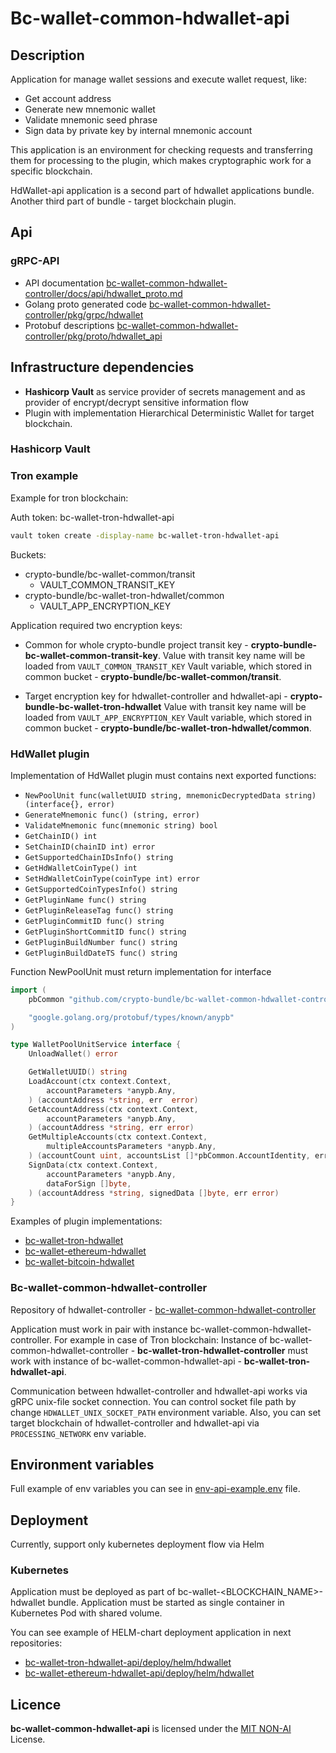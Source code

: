 # Bc-wallet-common-hdwallet-api

## Description

Application for manage wallet sessions and execute wallet request, like: 
 - Get account address
 - Generate new mnemonic wallet
 - Validate mnemonic seed phrase
 - Sign data by private key by internal mnemonic account

This application is an environment for checking requests and transferring them for processing to the plugin, 
which makes cryptographic work for a specific blockchain.

HdWallet-api application is a second part of hdwallet applications bundle.
Another third part of bundle - target blockchain plugin.

## Api

### gRPC-API
* API documentation [bc-wallet-common-hdwallet-controller/docs/api/hdwallet_proto.md](https://github.com/crypto-bundle/bc-wallet-common-hdwallet-controller/blob/develop/docs/api/hdwallet_proto.md)
* Golang proto generated code [bc-wallet-common-hdwallet-controller/pkg/grpc/hdwallet](https://github.com/crypto-bundle/bc-wallet-common-hdwallet-controller/tree/develop/pkg/grpc/hdwallet)
* Protobuf descriptions [bc-wallet-common-hdwallet-controller/pkg/proto/hdwallet_api](https://github.com/crypto-bundle/bc-wallet-common-hdwallet-controller/tree/develop/pkg/proto/hdwallet_api)

## Infrastructure dependencies

* **Hashicorp Vault** as service provider of secrets management and as provider of encrypt/decrypt sensitive information flow
* Plugin with implementation Hierarchical Deterministic Wallet for target blockchain.

### Hashicorp Vault

### Tron example
Example for tron blockchain:

Auth token: bc-wallet-tron-hdwallet-api
```bash
vault token create -display-name bc-wallet-tron-hdwallet-api
```

Buckets:
* crypto-bundle/bc-wallet-common/transit
    * VAULT_COMMON_TRANSIT_KEY
* crypto-bundle/bc-wallet-tron-hdwallet/common
    * VAULT_APP_ENCRYPTION_KEY

Application required two encryption keys:
* Common for whole crypto-bundle project transit key - **crypto-bundle-bc-wallet-common-transit-key**.
  Value with transit key name will be loaded from `VAULT_COMMON_TRANSIT_KEY` Vault variable, which stored in
  common bucket - **crypto-bundle/bc-wallet-common/transit**.

* Target encryption key for hdwallet-controller and hdwallet-api - **crypto-bundle-bc-wallet-tron-hdwallet**
  Value with transit key name will be loaded from `VAULT_APP_ENCRYPTION_KEY` Vault variable, which stored in
  common bucket - **crypto-bundle/bc-wallet-tron-hdwallet/common**.

### HdWallet plugin

Implementation of HdWallet plugin must contains next exported functions:
* ```NewPoolUnit func(walletUUID string, mnemonicDecryptedData string) (interface{}, error)```
* ```GenerateMnemonic func() (string, error)```
* ```ValidateMnemonic func(mnemonic string) bool```
* ```GetChainID() int```
* ```SetChainID(chainID int) error```
* ```GetSupportedChainIDsInfo() string```
* ```GetHdWalletCoinType() int```
* ```SetHdWalletCoinType(coinType int) error```
* ```GetSupportedCoinTypesInfo() string```
* ```GetPluginName func() string```
* ```GetPluginReleaseTag func() string```
* ```GetPluginCommitID func() string```
* ```GetPluginShortCommitID func() string```
* ```GetPluginBuildNumber func() string```
* ```GetPluginBuildDateTS func() string```

Function NewPoolUnit must return implementation for interface
```Go
import (
    pbCommon "github.com/crypto-bundle/bc-wallet-common-hdwallet-controller/pkg/grpc/common"

    "google.golang.org/protobuf/types/known/anypb"
)

type WalletPoolUnitService interface {
	UnloadWallet() error

	GetWalletUUID() string
	LoadAccount(ctx context.Context,
		accountParameters *anypb.Any,
	) (accountAddress *string, err  error)
	GetAccountAddress(ctx context.Context,
		accountParameters *anypb.Any,
	) (accountAddress *string, err error)
	GetMultipleAccounts(ctx context.Context,
		multipleAccountsParameters *anypb.Any,
	) (accountCount uint, accountsList []*pbCommon.AccountIdentity, err error)
	SignData(ctx context.Context,
		accountParameters *anypb.Any,
		dataForSign []byte,
	) (accountAddress *string, signedData []byte, err error)
}
```

Examples of plugin implementations:
* [bc-wallet-tron-hdwallet](https://github.com/crypto-bundle/bc-wallet-tron-hdwallet)
* [bc-wallet-ethereum-hdwallet](https://github.com/crypto-bundle/bc-wallet-ethereum-hdwallet)
* [bc-wallet-bitcoin-hdwallet](https://github.com/crypto-bundle/bc-wallet-bitcoin-hdwallet)

### Bc-wallet-common-hdwallet-controller

Repository of hdwallet-controller - [bc-wallet-common-hdwallet-controller](https://github.com/crypto-bundle/bc-wallet-tron-hdwallet-controller)

Application must work in pair with instance bc-wallet-common-hdwallet-controller.
For example in case of Tron blockchain:
Instance of bc-wallet-common-hdwallet-controller - **bc-wallet-tron-hdwallet-controller** must work with instance
of bc-wallet-common-hdwallet-api - **bc-wallet-tron-hdwallet-api**.

Communication between hdwallet-controller and hdwallet-api works via gRPC unix-file socket connection.
You can control socket file path by change `HDWALLET_UNIX_SOCKET_PATH` environment variable.
Also, you can set target blockchain of hdwallet-controller and hdwallet-api via `PROCESSING_NETWORK` env variable.

## Environment variables

Full example of env variables you can see in  [env-api-example.env](./env-controller-example.env) file.

## Deployment

Currently, support only kubernetes deployment flow via Helm

### Kubernetes
Application must be deployed as part of bc-wallet-<BLOCKCHAIN_NAME>-hdwallet bundle.
Application must be started as single container in Kubernetes Pod with shared volume.

You can see example of HELM-chart deployment application in next repositories:
* [bc-wallet-tron-hdwallet-api/deploy/helm/hdwallet](https://github.com/crypto-bundle/bc-wallet-tron-hdwallet/tree/develop/deploy/helm/hdwallet)
* [bc-wallet-ethereum-hdwallet-api/deploy/helm/hdwallet](https://github.com/crypto-bundle/bc-wallet-ethereum-hdwallet/tree/develop/deploy/helm/hdwallet)

## Licence

**bc-wallet-common-hdwallet-api** is licensed under the [MIT NON-AI](./LICENSE) License.